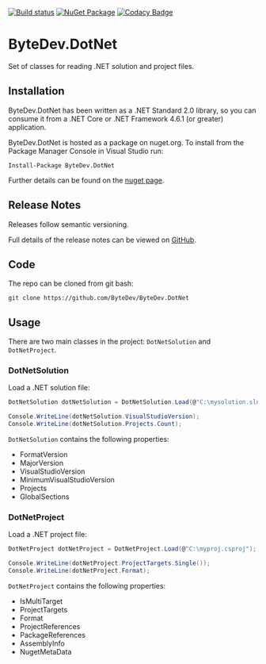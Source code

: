[![Build status](https://ci.appveyor.com/api/projects/status/github/bytedev/ByteDev.DotNet?branch=master&svg=true)](https://ci.appveyor.com/project/bytedev/ByteDev-DotNet/branch/master)
[![NuGet Package](https://img.shields.io/nuget/v/ByteDev.DotNet.svg)](https://www.nuget.org/packages/ByteDev.DotNet)
[![Codacy Badge](https://api.codacy.com/project/badge/Grade/d7286791f04843528797e2a48e72a070)](https://www.codacy.com/manual/ByteDev/ByteDev.DotNet?utm_source=github.com&amp;utm_medium=referral&amp;utm_content=ByteDev/ByteDev.DotNet&amp;utm_campaign=Badge_Grade)

# ByteDev.DotNet

Set of classes for reading .NET solution and project files.

## Installation

ByteDev.DotNet has been written as a .NET Standard 2.0 library, so you can consume it from a .NET Core or .NET Framework 4.6.1 (or greater) application.

ByteDev.DotNet is hosted as a package on nuget.org.  To install from the Package Manager Console in Visual Studio run:

`Install-Package ByteDev.DotNet`

Further details can be found on the [nuget page](https://www.nuget.org/packages/ByteDev.DotNet/).

## Release Notes

Releases follow semantic versioning.

Full details of the release notes can be viewed on [GitHub](https://github.com/ByteDev/ByteDev.DotNet/blob/master/docs/RELEASE-NOTES.md).

## Code

The repo can be cloned from git bash:

`git clone https://github.com/ByteDev/ByteDev.DotNet`

## Usage

There are two main classes in the project: `DotNetSolution` and `DotNetProject`.

### DotNetSolution

Load a .NET solution file:

```csharp
DotNetSolution dotNetSolution = DotNetSolution.Load(@"C:\mysolution.sln");

Console.WriteLine(dotNetSolution.VisualStudioVersion);
Console.WriteLine(dotNetSolution.Projects.Count);
```

`DotNetSolution` contains the following properties:
- FormatVersion
- MajorVersion
- VisualStudioVersion
- MinimumVisualStudioVersion
- Projects
- GlobalSections


### DotNetProject

Load a .NET project file:

```csharp
DotNetProject dotNetProject = DotNetProject.Load(@"C:\myproj.csproj");

Console.WriteLine(dotNetProject.ProjectTargets.Single());
Console.WriteLine(dotNetProject.Format);
```

`DotNetProject` contains the following properties:
- IsMultiTarget
- ProjectTargets
- Format
- ProjectReferences
- PackageReferences
- AssemblyInfo
- NugetMetaData

